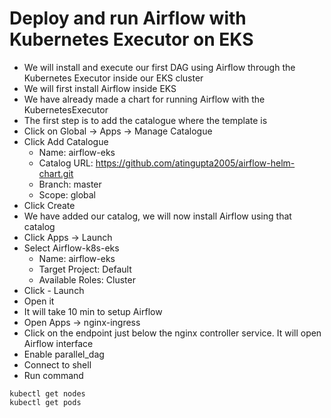 # Deploy and run Airflow with Kubernetes Executor on EKS
- We will install and execute our first DAG using Airflow through the Kubernetes Executor inside our EKS cluster
- We will first install Airflow inside EKS
- We have already made a chart for running Airflow with the KubernetesExecutor
- The first step is to add the catalogue where the template is
- Click on Global -> Apps -> Manage Catalogue
- Click Add Catalogue
  - Name: airflow-eks
  - Catalog URL: https://github.com/atingupta2005/airflow-helm-chart.git
  - Branch: master
  - Scope: global
- Click Create
- We have added our catalog, we will now install Airflow using that catalog
- Click Apps -> Launch
- Select Airflow-k8s-eks
  - Name: airflow-eks
  - Target Project: Default
  - Available Roles: Cluster
- Click - Launch
- Open it
- It will take 10 min to setup Airflow
- Open Apps -> nginx-ingress
- Click on the endpoint just below the nginx controller service. It will open Airflow interface
- Enable parallel_dag
- Connect to shell
- Run command
```
kubectl get nodes
kubectl get pods
```
